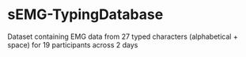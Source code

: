 # sEMG-TypingDatabase
 Dataset containing EMG data from 27 typed characters (alphabetical + space) for 19 participants across 2 days
